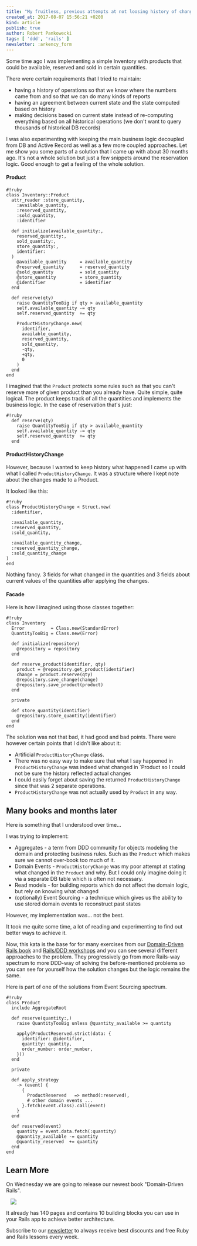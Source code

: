 ```yaml
---
title: "My fruitless, previous attempts at not loosing history of changes in Rails apps"
created_at: 2017-08-07 15:56:21 +0200
kind: article
publish: true
author: Robert Pankowecki
tags: [ 'ddd', 'rails' ]
newsletter: :arkency_form
---
```


Some time ago I was implementing a simple Inventory with products that could be available, reserved and sold in certain quantities.

There were certain requirements that I tried to maintain:

* having a history of operations so that we know where the numbers came from and so that we can do many kinds of reports
* having an agreement between current state and the state computed based on history
* making decisions based on current state instead of re-computing everything based on all historical operations (we don't want to query thousands of historical DB records)

<!-- more -->

I was also experimenting with keeping the main business logic decoupled from DB and Active Record as well as a few more coupled approaches. Let me show you some parts of a solution that I came up with about 30 months ago. It's not a whole solution but just a few snippets around the reservation logic. Good enough to get a feeling of the whole solution.

#### Product

```
#!ruby
class Inventory::Product
  attr_reader :store_quantity,
    :available_quantity,
    :reserved_quantity,
    :sold_quantity,
    :identifier

  def initialize(available_quantity:,
    reserved_quantity:,
    sold_quantity:,
    store_quantity:,
    identifier:
  )
    @available_quantity     = available_quantity
    @reserved_quantity      = reserved_quantity
    @sold_quantity          = sold_quantity
    @store_quantity         = store_quantity
    @identifier             = identifier
  end

  def reserve(qty)
    raise QuantityTooBig if qty > available_quantity
    self.available_quantity -= qty
    self.reserved_quantity  += qty

    ProductHistoryChange.new(
      identifier,
      available_quantity,
      reserved_quantity,
      sold_quantity,
      -qty,
      +qty,
      0
    )
  end
end
```

I imagined that the `Product` protects some rules such as that you can't reserve more of given product than you already have. Quite simple, quite logical. The product keeps track of all the quantities and implements the business logic. In the case of reservation that's just:

```
#!ruby
  def reserve(qty)
    raise QuantityTooBig if qty > available_quantity
    self.available_quantity -= qty
    self.reserved_quantity  += qty
  end
```

#### ProductHistoryChange

However, because I wanted to keep history what happened I came up with what I called `ProductHistoryChange`. It was a structure where I kept note about the changes made to a Product.

It looked like this:

```
#!ruby
class ProductHistoryChange < Struct.new(
  :identifier,

  :available_quantity,
  :reserved_quantity,
  :sold_quantity,

  :available_quantity_change,
  :reserved_quantity_change,
  :sold_quantity_change
)
end
```

Nothing fancy. 3 fields for what changed in the quantities and 3 fields about current values of the quantities after applying the changes.

#### Facade

Here is how I imagined using those classes together:

```
#!ruby
class Inventory
  Error          = Class.new(StandardError)
  QuantityTooBig = Class.new(Error)

  def initialize(repository)
    @repository = repository
  end

  def reserve_product(identifier, qty)
    product = @repository.get_product(identifier)
    change = product.reserve(qty)
    @repository.save_change(change)
    @repository.save_product(product)
  end

  private

  def store_quantity(identifier)
    @repository.store_quantity(identifier)
  end
end
```

The solution was not that bad, it had good and bad points. There were however certain points that I didn't like about it:

* Artificial `ProductHistoryChange` class.
* There was no easy way to make sure that what I say happened in `ProductHistoryChange` was indeed what changed in `Product so I could not be sure the history reflected actual changes
* I could easily forget about saving the returned `ProductHistoryChange` since that was 2 separate operations.
* `ProductHistoryChange` was not actually used by `Product` in any way.

## Many books and months later

Here is something that I understood over time...

I was trying to implement:

* Aggregates - a term from DDD community for objects modeling the domain and protecting business rules. Such as the `Product` which makes sure we cannot over-book too much of it.
* Domain Events - `ProductHistoryChange` was my poor attempt at stating what changed in the `Product` and why. But I could only imagine doing it via a separate DB table which is often not necessary.
* Read models - for building reports which do not affect the domain logic, but rely on knowing what changed
* (optionally) Event Sourcing - a technique which gives us the ability to use stored domain events to reconstruct past states

However, my implementation was... not the best.

It took me quite some time, a lot of reading and experimenting to find out better ways to achieve it.

Now, this kata is the base for for many exercises from our [Domain-Driven Rails book](/domain-driven-rails/) and [Rails/DDD workshops](/ddd-training/) and you can see several different approaches to the problem. They progressively go from more Rails-way spectrum to more DDD-way of solving the before-mentioned problems so you can see for yourself how the solution changes but the logic remains the same.

Here is part of one of the solutions from Event Sourcing spectrum.

```
#!ruby
class Product
  include AggregateRoot

  def reserve(quantity:,)
    raise QuantityTooBig unless @quantity_available >= quantity

    apply(ProductReserved.strict(data: {
      identifier: @identifier,
      quantity: quantity,
      order_number: order_number,
    }))
  end

  private

  def apply_strategy
    -> (event) {
      {
        ProductReserved   => method(:reserved),
        # other domain events ...
      }.fetch(event.class).call(event)
    }
  end

  def reserved(event)
    quantity = event.data.fetch(:quantity)
    @quantity_available -= quantity
    @quantity_reserved  += quantity
  end
end
```

## Learn More

On Wednesday we are going to release our newest book "Domain-Driven Rails".

<div style="margin:auto; width: 480px;">
  <a href="/domain-driven-rails/">
    <img src="//blog-arkency.imgix.net/domain-driven-rails-design/cover7-100.png?w=480&h=480&fit=max">
  </a>
</div>

It already has 140 pages and contains 10 building blocks you can use in your Rails app to achieve better architecture.

Subscribe to our [newsletter](http://arkency.com/newsletter) to always receive best discounts and free Ruby and Rails lessons every week.